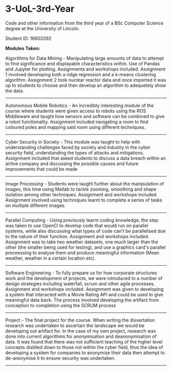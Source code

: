 # 3-UoL-3rd-Year
Code and other information from the third year of a BSc Computer Science degree at the University of Lincoln.

Student ID: 16602092 

**Modules Taken:**

Algorithms for Data Mining - Manipulating large amounts of data to attempt to find significance and displayable characteristics within. Use of Pandas and Jupyter for plotting.
Assignments and workshops included. 
Assignment 1 involved developing both a ridge regression and a k-means clustering algorithm.
Assignment 2 took nuclear reactor data and once imported it was up to students to choose and then develop an algorithm to adequetely show the data.

---
Autonomous Mobile Robotics - An incredibly interesting module of the course where students were given access to robots using the ROS Middleware and taught how sensors and software can be combined to give a robot functionality. 
Assignment included navigating a room to find coloured poles and mapping said room using different techniques.
 
---
Cyber Security in Society - This module was taught to help with understanding challenges faced by society and industry in the cyber security field, understanding the types of attacks and mitigations.
Assignment included that asked students to discuss a data breach within an airline company and discussing the possible causes and future improvements that could be made

---
Image Processing - Students were taught further about the manipulation of images, this time using Matlab to tackle zooming, smoothing and shape isolation among other techniques.
Assignment and workshops included.
Assignment involved using techniques learnt to complete a series of tasks on multiple different images. 

---
Parallel Computing - Using previously learnt coding knowledge, the step was taken to use OpenCl to develop code that would run on parallel systems, while also discussing what types of code can't be parallelised due to the nature of their function.
Assignment and workshops included.
Assignment was to take two weather datasets, one much larger than the other (the smaller being used for testing), and use a graphics card's parallel proceessing to analyse them and produce meaningful information (Mean weather, weather in a certain location etc).

---
Software Engineering - To fully prepare us for how corporate structures work and the development of projects, we were introduced to a number of design strategies including waterfall, scrum and other agile processes.  
Assignment and workshops included.
Assignment was given to developing a system that interacted with a Movie Rating API and could be used to give meaningful data back. The process involved developing the artifact from conception to completion using the SCRUM process

---
Project - The final project for the course. When writing the dissertation research was undertaken to ascertain the landscape we would be developing out artifact for. In the case of my own project, research was done into current algorithms for anonymisation and deanonymisation of data. It was found that there was not sufficient teaching of the higher level concepts distilled down to those not within the cyber field, thus the idea of developing a system for companies to anonymise their data then attempt to de-anonymise it to ensure security was undertaken.

---